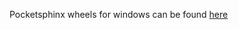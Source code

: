 Pocketsphinx wheels for windows can be found [here](https://www.lfd.uci.edu/~gohlke/pythonlibs/#pocketsphinx)
